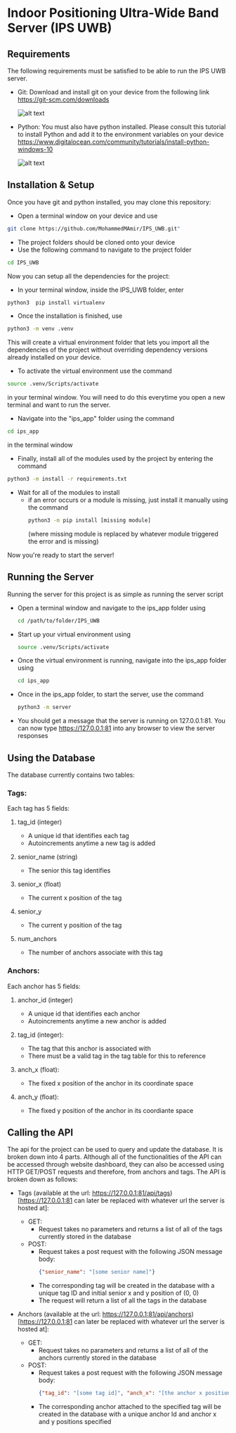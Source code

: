 # Indoor Positioning Ultra-Wide Band Server (IPS UWB)

## Requirements ##

The following requirements must be satisfied to be able to run the IPS UWB server. 
- Git: Download and install git on your device from the following link https://git-scm.com/downloads
  
  ![alt text](https://encrypted-tbn0.gstatic.com/images?q=tbn:ANd9GcTPteWfILDHmk0RbbZao7PgFtDvdueIFX0LuQ&s)
  
- Python: You must also have python installed. Please consult this tutorial to install Python and add it to the environment variables on your device https://www.digitalocean.com/community/tutorials/install-python-windows-10
  
  ![alt text](https://encrypted-tbn0.gstatic.com/images?q=tbn:ANd9GcStmzRIlwA0USenF0Ad9inIYjcd-hfD76p8JA&s)
  

## Installation & Setup ##

Once you have git and python installed, you may clone this repository:
- Open a terminal window on your device and use 
```bash
git clone https://github.com/MohammedMAmir/IPS_UWB.git"
```
- The project folders should be cloned onto your device
- Use the following command to navigate to the project folder
```bash
cd IPS_UWB
```

Now you can setup all the dependencies for the project:
- In your terminal window, inside the IPS_UWB folder, enter
```bash
python3  pip install virtualenv
```
- Once the installation is finished, use
```bash
python3 -m venv .venv
```
This will create a virtual environment folder that lets you import all the dependencies of the project without overriding dependency versions already installed on your device.
- To activate the virtual environment use the command
```bash
source .venv/Scripts/activate
```
in your terminal window. You will need to do this everytime you open a new terminal and want to run the server.
- Navigate into the "ips_app" folder using the command
```bash
cd ips_app
```
in the terminal window
- Finally, install all of the modules used by the project by entering the command
```bash
python3 -m install -r requirements.txt
```
- Wait for all of the modules to install
    - if an error occurs or a module is missing, just install it manually using the command
      ```bash
      python3 -m pip install [missing module]
      ```
      (where missing module is replaced by whatever module triggered the error and is missing)

Now you're ready to start the server!

## Running the Server ##

Running the server for this project is as simple as running the server script
- Open a terminal window and navigate to the ips_app folder using
  ```bash
  cd /path/to/folder/IPS_UWB
  ```
- Start up your virtual environment using
  ```bash
  source .venv/Scripts/activate
  ``` 
- Once the virtual environment is running, navigate into the ips_app folder using
  ```bash
  cd ips_app
  ```
- Once in the ips_app folder, to start the server, use the command
  ```bash
  python3 -m server
  ```
- You should get a message that the server is running on 127.0.0.1:81. You can now type https://127.0.0.1:81 into any browser to view the server responses

## Using the Database ##
The database currently contains two tables:

### Tags: ###

Each tag has 5 fields:
  1) tag_id (integer)
      * A unique id that identifies each tag
      * Autoincrements anytime a new tag is added
            
  2) senior_name (string)
      * The senior this tag identifies
            
  3) senior_x (float)
      * The current x position of the tag
            
  4) senior_y
      * The current y position of the tag
            
  5) num_anchors
      * The number of anchors associate with this tag
              
### Anchors: ###

Each anchor has 5 fields:
  1) anchor_id (integer)
      * A unique id that identifies each anchor
      * Autoincrements anytime a new anchor is added
            
  2) tag_id (integer):
      * The tag that this anchor is associated with
      * There must be a valid tag in the tag table for this to reference
            
  3) anch_x (float):
      * The fixed x position of the anchor in its coordinate space
            
  4) anch_y (float):
      * The fixed y position of the anchor in its coordiante space

## Calling the API ##

The api for the project can be used to query and update the database. It is broken down into 4 parts. Although all of the functionalities of the API can be accessed through website dashboard, they can also be accessed using HTTP GET/POST requests and therefore, from anchors and tags. The API is broken down as follows:

- Tags (available at the url: https://127.0.0.1:81/api/tags) [https://127.0.0.1:81 can later be replaced with whatever url the server is hosted at]:
  - GET:
    - Request takes no parameters and returns a list of all of the tags currently stored in the database
  - POST:
    - Request takes a post request with the following JSON message body:
      ```JSON
      {"senior_name": "[some senior name]"}
      ```
    - The corresponding tag will be created in the database with a unique tag ID and initial senior x and y position of (0, 0)
    - The request will return a list of all the tags in the database
   
- Anchors (available at the url: https://127.0.0.1:81/api/anchors) [https://127.0.0.1:81 can later be replaced with whatever url the server is hosted at]:
  - GET:
    - Request takes no parameters and returns a list of all of the anchors currently stored in the database
  - POST: 
    - Request takes a post request with the following JSON message body:
      ```JSON
      {"tag_id": "[some tag id]", "anch_x": "[the anchor x position]", "anch_y": "[the anchor y position]"}
      ```
    - The corresponding anchor attached to the specified tag will be created in the database with a unique anchor Id and anchor x and y positions specified


